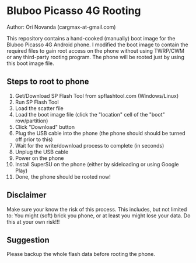 Bluboo Picasso 4G Rooting
=========================

Author: Ori Novanda (cargmax-at-gmail.com)

This repository contains a hand-cooked (manually) boot image for the Bluboo Picasso 4G Android phone.
I modified the boot image to contain the required files to gain root access on the phone without using TWRP/CWM or any third-party rooting program.
The phone will be rooted just by using this boot image file.

Steps to root to phone
----------------------
1. Get/Download SP Flash Tool from spflashtool.com (Windows/Linux)
2. Run SP Flash Tool
3. Load the scatter file
4. Load the boot image file (click the "location" cell of the "boot" row/partition)
5. Click "Download" button
6. Plug the USB cable into the phone (the phone should should be turned off prior to this)
7. Wait for the write/download process to complete (in seconds)
8. Unplug the USB cable
9. Power on the phone
10. Install SuperSU on the phone (either by sideloading or using Google Play)
11. Done, the phone should be rooted now!

Disclaimer
----------
Make sure your know the risk of this process.
This includes, but not limited to:
You might (soft) brick you phone, or at least you might lose your data.
Do this at your own risk!!!

Suggestion
----------
Please backup the whole flash data before rooting the phone.
 

